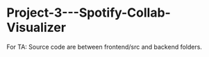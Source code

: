 # Project-3---Spotify-Collab-Visualizer

For TA: Source code are between frontend/src and backend folders.
